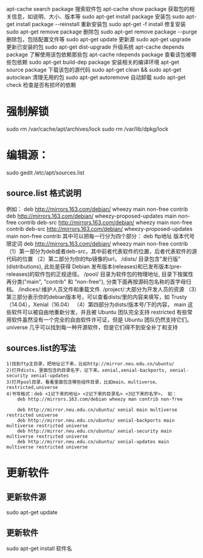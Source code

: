 apt-cache search package 搜索软件包
apt-cache show package  获取包的相关信息，如说明、大小、版本等
sudo apt-get install package 安装包
sudo apt-get install package --reinstall   重新安装包
sudo apt-get -f install   修复安装
sudo apt-get remove package 删除包
sudo apt-get remove package --purge 删除包，包括配置文件等
sudo apt-get update  更新源
sudo apt-get upgrade 更新已安装的包
sudo apt-get dist-upgrade 升级系统
apt-cache depends package 了解使用该包依赖那些包
apt-cache rdepends package 查看该包被哪些包依赖
sudo apt-get build-dep package 安装相关的编译环境
apt-get source package  下载该包的源代码
sudo apt-get clean && sudo apt-get autoclean 清理无用的包
sudo apt-get autoremove 自动卸载
sudo apt-get check 检查是否有损坏的依赖

# 强制解锁
sudo rm /var/cache/apt/archives/lock
sudo rm /var/lib/dpkg/lock

# 编辑源：
sudo gedit /etc/apt/sources.list

## source.list 格式说明
例如：
deb     http://mirrors.163.com/debian/ wheezy                  main non-free contrib
deb     http://mirrors.163.com/debian/ wheezy-proposed-updates main non-free contrib
deb-src http://mirrors.163.com/debian/ wheezy                  main non-free contrib
deb-src http://mirrors.163.com/debian/ wheezy-proposed-updates main non-free contrib
其中可以把每一行分为四个部分：
deb	  ftp地址                            版本代号    限定词
deb	  http://mirrors.163.com/debian/    wheezy     main non-free contrib
（1）第一部分为deb或者deb-src，其中前者代表软件的位置，后者代表软件的源代码的位置
（2）第二部分为你的ftp镜像的url，
	/dists/ 目录包含"发行版"(distributions), 此处是获得 Debian 发布版本(releases)和已发布版本(pre-releases)的软件包的正规途径。
	/pool/ 目录为软件包的物理地址, 目录下按属性再分类("main", "contrib" 和 "non-free"), 分类下面再按源码包名称的首字母归档。
	/indices/:维护人员文件和重载文件.
	/project/:大部分为开发人员的资源
（3）第三部分表示你的debian版本号，可以查看dists/里的内容来填写，如 Trusty（14.04），Xenial（16.04）
（4）第四部分为dists/版本号/下的内容，
	main     		这些软件可以被自由地重新分发，并且被 Ubuntu 团队完全支持
	restricted		有些常用软件虽然没有一个完全的自由软件许可证，但是 Ubuntu 团队仍然支持它们。
	universe		几乎可以找到每一种开源软件，但是它们得不到安全补丁和支持

## sources.list的写法
	1)找到ftp主目录，把地址记下来，比如http://mirror.neu.edu.cn/ubuntu/
	2)打开dists，里面包含的目录名字，记下来。xenial,xenial-backports, xenial-security xenial-updates
	3)打开pool目录，看看里面包含哪些组件目录，比如main、multiverse、restricted,universe
	4)书写格式：deb <1记下来的地址> <2记下来的目录名> <3记下来的名字>， 如：
		deb http://mirrors.163.com/debian wheezy man contrib non-free 
		
		deb http://mirror.neu.edu.cn/ubuntu/ xenial main multiverse restricted universe
		deb http://mirror.neu.edu.cn/ubuntu/ xenial-backports main multiverse restricted universe
		deb http://mirror.neu.edu.cn/ubuntu/ xenial-security main multiverse restricted universe
		deb http://mirror.neu.edu.cn/ubuntu/ xenial-updates main multiverse restricted universe
# 更新软件

## 更新软件源
sudo apt-get update
## 更新软件
sudo apt-get install 软件名
